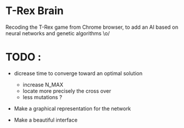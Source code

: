 # T-Rex Brain

Recoding the T-Rex game from Chrome browser, to add an AI based on neural networks and genetic algorithms \o/

# TODO :

* dicrease time to converge toward an optimal solution
	- increase N_MAX
    - locate more precisely the cross over
    - less mutations ?	

* Make a graphical representation for the network

* Make a beautiful interface
